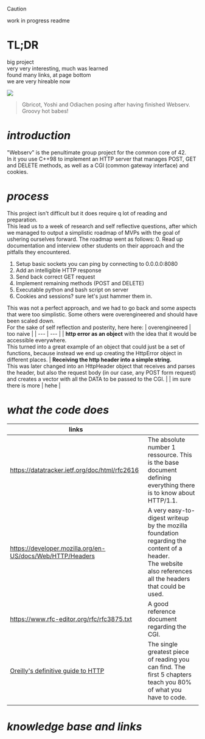 > [!CAUTION]
> work in progress readme
 # TL;DR
big project
<br />very very interesting, much was learned
<br />found many links, at page bottom
<br />we are very hireable now

![](https://i.imgur.com/IuhbEAr.png)
> Gbricot, Yoshi and Odiachen posing after having finished Webserv. Groovy hot babes!

# <i>introduction</i>
"Webserv" is the penultimate group project for the common core of 42. 
<br />In it you use C++98 to implement an HTTP server that manages POST, GET and DELETE methods, as well as a CGI (common gateway interface) and cookies.

# <i>process</i>
This project isn't difficult but it does require q lot of reading and preparation.
<br />This lead us to a week of research and self reflective questions, after which we managed to output a simplistic roadmap of MVPs with the goal of ushering ourselves forward. The roadmap went as follows:
0. Read up documentation and interview other students on their approach and the pitfalls they encountered.
1. Setup basic sockets you can ping by connecting to 0.0.0.0:8080
2. Add an intelligible HTTP response
3. Send back correct GET request
4. Implement remaining methods (POST and DELETE)
5. Executable python and bash script on server
6. Cookies and sessions? sure let's just hammer them in.

This was not a perfect approach, and we had to go back and some aspects that were too simplistic. Some others were overengineered and should have been scaled down.
</br>For the sake of self reflection and posterity, here here:
| overengineered | too naive |
| ---  | ---  |
| <b>http error as an object</b> with the idea that it would be accessible everywhere.<br />This turned into a great example of an object that could just be a set of functions, because instead we end up creating the HttpError object in different places. |  <b>Receiving the http header into a simple string.</b><br />This was later changed into an HttpHeader object that receives and parses the header, but also the request body (in our case, any POST form request) and creates a vector with all the DATA to be passed to the CGI. |
| im sure there is more | hehe |

# <i>what the code does</i>
| links |  |
| --- | --- |
| https://datatracker.ietf.org/doc/html/rfc2616 | The absolute number 1 ressource. This is the base document defining everything there is to know about HTTP/1.1. |
| https://developer.mozilla.org/en-US/docs/Web/HTTP/Headers | A very easy-to-digest writeup by the mozilla foundation regarding the content of a header.<br />The website also references all the headers that could be used. |
| https://www.rfc-editor.org/rfc/rfc3875.txt | A good reference document regarding the CGI. |
| [Oreilly's definitive guide to HTTP](https://dl.ebooksworld.ir/books/HTTP.The.Definitive.Guide.Brian.Totty.David.Gourley.OReilly.9781565925090.EBooksWorld.ir.pdf) | The single greatest piece of reading you can find. The first 5 chapters teach you 80% of what you have to code. |
|  |  |

# <i>knowledge base and links</i>







